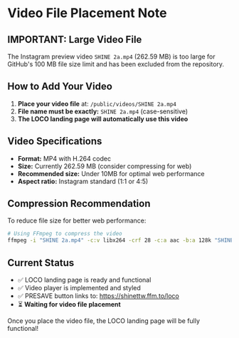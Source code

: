 # Video File Placement Note

## IMPORTANT: Large Video File

The Instagram preview video `SHINE 2a.mp4` (262.59 MB) is too large for GitHub's 100 MB file size limit and has been excluded from the repository.

## How to Add Your Video

1. **Place your video file** at: `/public/videos/SHINE 2a.mp4`
2. **File name must be exactly:** `SHINE 2a.mp4` (case-sensitive)
3. **The LOCO landing page will automatically use this video**

## Video Specifications

- **Format:** MP4 with H.264 codec
- **Size:** Currently 262.59 MB (consider compressing for web)
- **Recommended size:** Under 10MB for optimal web performance
- **Aspect ratio:** Instagram standard (1:1 or 4:5)

## Compression Recommendation

To reduce file size for better web performance:

```bash
# Using FFmpeg to compress the video
ffmpeg -i "SHINE 2a.mp4" -c:v libx264 -crf 28 -c:a aac -b:a 128k "SHINE 2a-compressed.mp4"
```

## Current Status

- ✅ LOCO landing page is ready and functional
- ✅ Video player is implemented and styled
- ✅ PRESAVE button links to: https://shinettw.ffm.to/loco
- ⏳ **Waiting for video file placement**

Once you place the video file, the LOCO landing page will be fully functional!
